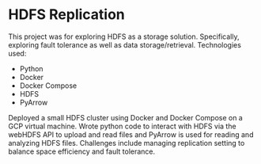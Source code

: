 # HDFS Replication

This project was for exploring HDFS as a storage solution. Specifically, exploring fault tolerance as well as data storage/retrieval. Technologies used:
   
  - Python
  - Docker
  - Docker Compose
  - HDFS
  - PyArrow

Deployed a small HDFS cluster using Docker and Docker Compose on a GCP virtual machine. Wrote python code to interact with HDFS via the webHDFS  API to upload and read files and PyArrow is used for reading and analyzing HDFS files. Challenges include managing replication setting to balance space efficiency and fault tolerance. 
